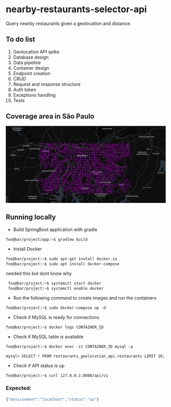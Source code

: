 # nearby-restaurants-selector-api
Query nearby restaurants given a geolocation and distance.

<h2>To do list </h3>
<ol>
    <li>Geolocation API spike</li> 
    <li>Database design</li> 
    <li>Data pipeline</li>
    <li>Container design</li> 
    <li>Endpoint creation</li>
    <li>CRUD</li>
    <li>Request and response structure</li>
    <li>Auth token</li>
    <li>Exceptions handling</li>
    <li>Tests</li>
</ol>

<h2>Coverage area in São Paulo</h2>

<img src="data/area.png" width="800">

<h2>Running locally</h2>

- Build SpringBoot application with gradle

```console
foo@bar/project/app:~$ gradlew build
```

- Install Docker

```console
foo@bar/project:~$ sudo apt-get install docker.io
foo@bar/project:~$ sudo apt install docker-compose
```

needed this but dont know why
```console
 foo@bar/project:~$ systemctl start docker
 foo@bar/project:~$ systemctl enable docker
```

- Run the following command to create images and run the containers

```console
foo@bar/project:~$ sudo docker-compose up -d
```

- Check if MySQL is ready for connections

```console
foo@bar/project:~$ docker logs CONTAINER_ID
```

- Check if MySQL table is available

```console
foo@bar/project:~$ docker exec -it CONTAINER_ID mysql -p
```

```console
mysql> SELECT * FROM restaurants_geolocation_api.restaurants LIMIT 10;
```

- Check if API status is up

```console
foo@bar/project:~$ curl 127.0.0.1:8080/api/v1
```
<h3>Expected:</h3>

```javascript
{"environment":"localhost","status":"up"}
```


